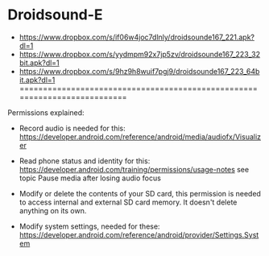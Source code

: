 Droidsound-E 
============
* https://www.dropbox.com/s/if06w4joc7dlnly/droidsounde167_221.apk?dl=1
* https://www.dropbox.com/s/yydmpm92x7jp5zv/droidsounde167_223_32bit.apk?dl=1
* https://www.dropbox.com/s/9hz9h8wuif7pgj9/droidsounde167_223_64bit.apk?dl=1
==========================================================================

Permissions explained:
* Record audio is needed for this: https://developer.android.com/reference/android/media/audiofx/Visualizer

* Read phone status and identity for this: https://developer.android.com/training/permissions/usage-notes 
see topic Pause media after losing audio focus

* Modify or delete the contents of your SD card, this permission is needed to access internal and external SD card memory. It doesn't delete anything on its own.

* Modify system settings, needed for these: https://developer.android.com/reference/android/provider/Settings.System
